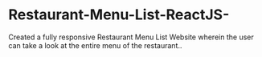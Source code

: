 # Restaurant-Menu-List-ReactJS-
Created a fully responsive Restaurant Menu List Website wherein the user can take a look at the entire menu of the restaurant..
